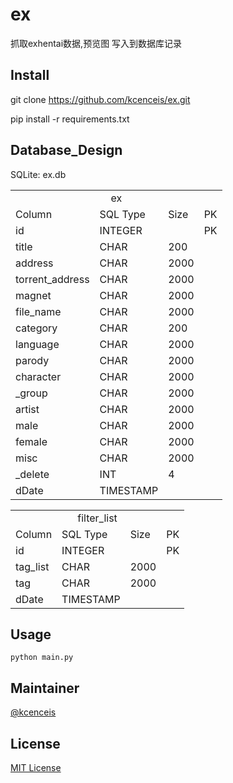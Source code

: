 # ex

抓取exhentai数据,预览图 写入到数据库记录

## Install

git clone https://github.com/kcenceis/ex.git

pip install -r requirements.txt

## Database_Design
SQLite: ex.db

<div>
    <table>
        <tr>
            <td colspan="4" align="center">ex</td>
        </tr>
        <tr>
            <td>Column</td>
            <td>SQL Type</td>
            <td>Size</td>
            <td>PK</td>
        </tr>
        <tr>
            <td>id</td>
            <td>INTEGER</td>
            <td></td>
            <td>PK</td>
        </tr>
        <tr>
            <td>title</td>
            <td>CHAR</td>
            <td>200</td>
            <td></td>
        </tr>
        <tr>
            <td>address</td>
            <td>CHAR</td>
            <td>2000</td>
            <td></td>
        </tr>
        <tr>
            <td>torrent_address</td>
            <td>CHAR</td>
            <td>2000</td>
            <td></td>
        </tr>
        <tr>
            <td>magnet</td>
            <td>CHAR</td>
            <td>2000</td>
            <td></td>
       </tr>
       <tr>
            <td>file_name</td>
            <td>CHAR</td>
            <td>2000</td>
            <td></td>
        </tr>
        <tr>
            <td>category</td>
            <td>CHAR</td>
            <td>200</td>
            <td></td>
        </tr>
        <tr>
            <td>language</td>
            <td>CHAR</td>
            <td>2000</td>
            <td></td>
        </tr>
        <tr>
            <td>parody</td>
            <td>CHAR</td>
            <td>2000</td>
            <td></td>
        </tr>
        <tr>
            <td>character</td>
            <td>CHAR</td>
            <td>2000</td>
            <td></td>
        </tr>
        <tr>
            <td>_group</td>
            <td>CHAR</td>
            <td>2000</td>
            <td></td>
        </tr>
        <tr>
            <td>artist</td>
            <td>CHAR</td>
            <td>2000</td>
            <td></td>
        </tr>
        <tr>
            <td>male</td>
            <td>CHAR</td>
            <td>2000</td>
            <td></td>
        </tr>
        <tr>
            <td>female</td>
            <td>CHAR</td>
            <td>2000</td>
            <td></td>
        </tr>
        <tr>
            <td>misc</td>
            <td>CHAR</td>
            <td>2000</td>
            <td></td>
        </tr>
        <tr>
            <td>_delete</td>
            <td>INT</td>
            <td>4</td>
            <td></td>
        </tr>
        <tr>
            <td>dDate</td>
            <td>TIMESTAMP</td>
            <td></td>
            <td></td>
        </tr>
    </table>
</div>
<div>
    <table>
        <tr>
            <td colspan="4" align="center">filter_list</td>
        </tr>
        <tr>
            <td>Column</td>
            <td>SQL Type</td>
            <td>Size</td>
            <td>PK</td>
        </tr>
        <tr>
            <td>id</td>
            <td>INTEGER</td>
            <td></td>
            <td>PK</td>
        </tr>
        <tr>
            <td>tag_list</td>
            <td>CHAR</td>
            <td>2000</td>
            <td></td>
        </tr>
        <tr>
            <td>tag</td>
            <td>CHAR</td>
            <td>2000</td>
            <td></td>
        </tr>
        <tr>
            <td>dDate</td>
            <td>TIMESTAMP</td>
            <td></td>
            <td></td>
        </tr>
    </table>
</div>


## Usage

<code>python main.py</code>

## Maintainer

[@kcenceis](https://github.com/kcenceis)

## License

[MIT License](LICENSE)
